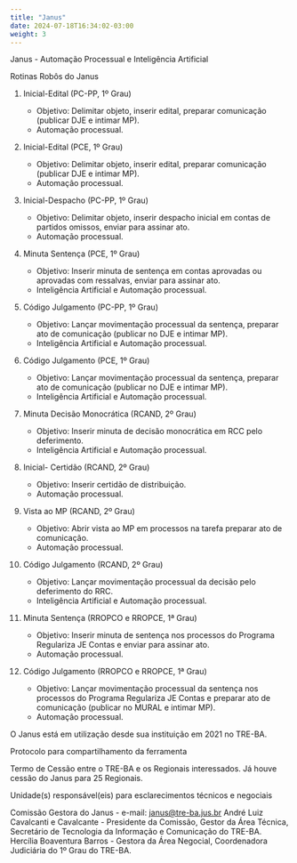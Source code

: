 ```yaml
---
title: "Janus"
date: 2024-07-18T16:34:02-03:00
weight: 3
---
```


Janus - Automação Processual e Inteligência Artificial

Rotinas Robôs do Janus

1. Inicial-Edital (PC-PP, 1º Grau)
   - Objetivo: Delimitar objeto, inserir edital, preparar comunicação (publicar DJE e intimar MP).
   - Automação processual.

2. Inicial-Edital (PCE, 1º Grau)
   - Objetivo: Delimitar objeto, inserir edital, preparar comunicação (publicar DJE e intimar MP).
   - Automação processual.

3. Inicial-Despacho (PC-PP, 1º Grau)
   - Objetivo: Delimitar objeto, inserir despacho inicial em contas de partidos omissos, enviar para assinar ato.
   - Automação processual.

4. Minuta Sentença (PCE, 1º Grau)
   - Objetivo: Inserir minuta de sentença em contas aprovadas ou aprovadas com ressalvas, enviar para assinar ato.
   - Inteligência Artificial e Automação processual.

5. Código Julgamento (PC-PP, 1º Grau)
   - Objetivo: Lançar movimentação processual da sentença, preparar ato de comunicação (publicar no DJE e intimar MP).
   - Inteligência Artificial e Automação processual.

6. Código Julgamento (PCE, 1º Grau)
   - Objetivo: Lançar movimentação processual da sentença, preparar ato de comunicação (publicar no DJE e intimar MP).
   - Inteligência Artificial e Automação processual.

7. Minuta Decisão Monocrática (RCAND, 2º Grau)
   - Objetivo: Inserir minuta de decisão monocrática em RCC pelo deferimento.
   - Inteligência Artificial e Automação processual.

8. Inicial- Certidão (RCAND, 2º Grau)
   - Objetivo: Inserir certidão de distribuição.
   - Automação processual.

9. Vista ao MP (RCAND, 2º Grau)
   - Objetivo: Abrir vista ao MP em processos na tarefa preparar ato de comunicação.
   - Automação processual.

10. Código Julgamento (RCAND, 2º Grau)
    - Objetivo: Lançar movimentação processual da decisão pelo deferimento do RRC.
    - Inteligência Artificial e Automação processual.

11. Minuta Sentença (RROPCO e RROPCE, 1ª Grau)
    - Objetivo: Inserir minuta de sentença nos processos do Programa Regulariza JE Contas e enviar para assinar ato.
    - Automação processual.

12. Código Julgamento (RROPCO e RROPCE, 1ª Grau)
    - Objetivo: Lançar movimentação processual da sentença nos processos do Programa Regulariza JE Contas e preparar ato de comunicação (publicar no MURAL e intimar MP).
    - Automação processual.

O Janus está em utilização desde sua instituição em 2021 no TRE-BA. 

Protocolo para compartilhamento da ferramenta

Termo de Cessão entre o TRE-BA e os Regionais interessados. 
Já houve cessão do Janus para 25 Regionais. 

Unidade(s) responsável(eis) para esclarecimentos técnicos e negociais

Comissão Gestora do Janus - e-mail: janus@tre-ba.jus.br 
André Luiz Cavalcanti e Cavalcante -  Presidente da Comissão, Gestor da Área Técnica, Secretário de Tecnologia da Informação e Comunicação do TRE-BA.
Hercília Boaventura Barros - Gestora da Área Negocial, Coordenadora Judiciária do 1º Grau do TRE-BA.
